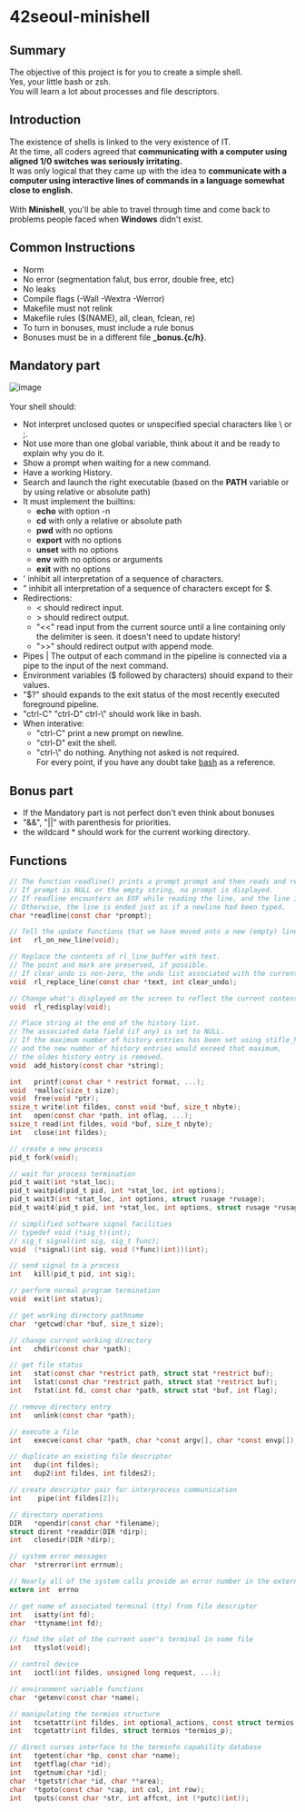 # 42seoul-minishell
## Summary
The objective of this project is for you to create a simple shell.\
Yes, your little bash or zsh.\
You will learn a lot about processes and file descriptors.

## Introduction
The existence of shells is linked to the very existence of IT.\
At the time, all coders agreed that <b>communicating with a computer using aligned 1/0 switches was seriously irritating.</b>\
It was only logical that they came up with the idea to <b>communicate with a computer using interactive lines of commands in a language somewhat close to english.</b>\
\
With <b>Minishell</b>, you'll be able to travel through time and come back to problems people faced when <b>Windows</b> didn't exist.

## Common Instructions
- Norm
- No error (segmentation falut, bus error, double free, etc)
- No leaks
- Compile flags (-Wall -Wextra -Werror)
- Makefile must not relink
- Makefile rules ($(NAME), all, clean, fclean, re)
- To turn in bonuses, must include a rule bonus
- Bonuses must be in a different file <b>_bonus.{c/h}</b>.

## Mandatory part
![image](https://user-images.githubusercontent.com/74703501/149716118-62c5ad10-44cd-401e-9b85-e77135fbb97a.png)\
\
Your shell should:
- Not interpret unclosed quotes or unspecified special characters like \\ or ;.
- Not use more than one global variable, think about it and be ready to explain why you do it.
- Show a prompt when waiting for a new command.
- Have a working History.
- Search and launch the right executable (based on the <b>PATH</b> variable or by using relative or absolute path)
- It must implement the builtins:
  - <b>echo</b> with option -n
  - <b>cd</b> with only a relative or absolute path
  - <b>pwd</b> with no options
  - <b>export</b> with no options
  - <b>unset</b> with no options
  - <b>env</b> with no options or arguments
  - <b>exit</b> with no options
- \' inhibit all interpretation of a sequence of characters.
- \" inhibit all interpretation of a sequence of characters except for \$.
- Redirections:
  - \< should redirect input.
  - \> should redirect output.
  - "<<" read input from the current source until a line containing only the 
    delimiter is seen. it doesn't need to update history!
  - ">>" should redirect output with append mode.
- Pipes \| The output of each command in the pipeline is connected via a pipe 
  to the input of the next command.
- Environment variables (\$ followed by characters) should expand to their 
  values.
- "$?" should expands to the exit status of the most recently executed 
  foreground pipeline.
- "ctrl-C" "ctrl-D" ctrl-\\" should work like in bash.
- When interative:
  - "ctrl-C" print a new prompt on newline.
  - "ctrl-D" exit the shell.
  - "ctrl-\\" do nothing.
Anything not asked is not required.\
For every point, if you have any doubt take [bash](https://www.gnu.org/savannah-checkouts/gnu/bash/manual/) as a reference.

## Bonus part
- If the Mandatory part is not perfect don't even think about bonuses
- "&&", "||" with parenthesis for priorities.
- the wildcard \* should work for the current working directory.

## Functions
```c
// The function readline() prints a prompt prompt and then reads and returns a single line of text from the user.
// If prompt is NULL or the empty string, no prompt is displayed.
// If readline encounters an EOF while reading the line, and the line is empty at that point, the (char *)NULL is returned.
// Otherwise, the line is ended just as if a newline had been typed.
char *readline(const char *prompt);

// Tell the update functions that we have moved onto a new (empty) line, usually after outputting a newline.
int   rl_on_new_line(void);

// Replace the contents of rl_line_buffer with text.
// The point and mark are preserved, if possible.
// If clear_undo is non-zero, the undo list associated with the current line is cleared.
void  rl_replace_line(const char *text, int clear_undo);

// Change what's displayed on the screen to reflect the current contents of rl_line_buffer.
void  rl_redisplay(void);

// Place string at the end of the history list.
// The associated data field (if any) is set to NULL.
// If the maximum number of history entries has been set using stifle_history(),
// and the new number of history entries would exceed that maximum,
// the oldes history entry is removed.
void  add_history(const char *string);

int   printf(const char * restrict format, ...);
void  *malloc(size_t size);
void  free(void *ptr);
ssize_t write(int fildes, const void *buf, size_t nbyte);
int   open(const char *path, int oflag, ...);
ssize_t read(int fildes, void *buf, size_t nbyte);
int   close(int fildes);

// create a new process
pid_t fork(void);

// wait for process termination
pid_t wait(int *stat_loc);
pid_t waitpid(pid_t pid, int *stat_loc, int options);
pid_t wait3(int *stat_loc, int options, struct rusage *rusage);
pid_t wait4(pid_t pid, int *stat_loc, int options, struct rusage *rusage);

// simplified software signal facilities
// typedef void (*sig_t)(int);
// sig_t signal(int sig, sig_t func);
void  (*signal)(int sig, void (*func)(int))(int);

// send signal to a process
int   kill(pid_t pid, int sig);

// perform normal program termination
void  exit(int status);

// get working directory pathname
char  *getcwd(char *buf, size_t size);

// change current working directory
int   chdir(const char *path);

// get file status
int   stat(const char *restrict path, struct stat *restrict buf);
int   lstat(const char *restrict path, struct stat *restrict buf);
int   fstat(int fd, const char *path, struct stat *buf, int flag);

// remove directory entry
int   unlink(const char *path);

// execute a file
int   execve(const char *path, char *const argv[], char *const envp[]);

// duplicate an existing file descriptor
int   dup(int fildes);
int   dup2(int fildes, int fildes2);

// create descriptor pair for interprocess communication
int    pipe(int fildes[2]);

// directory operations
DIR   *opendir(const char *filename);
struct dirent *readdir(DIR *dirp);
int   closedir(DIR *dirp);

// system error messages
char  *strerror(int errnum);

// Nearly all of the system calls provide an error number in the external variable
extern int  errno

// get name of associated terminal (tty) from file descriptor
int   isatty(int fd);
char  *ttyname(int fd);

// find the slot of the current user's terminal in some file
int   ttyslot(void);

// control device
int   ioctl(int fildes, unsigned long request, ...);

// environment variable functions
char  *getenv(const char *name);

// manipulating the termios structure
int   tcsetattr(int fildes, int optional_actions, const struct termios *termios_p);
int   tcgetattr(int fildes, struct termios *termios_p);

// direct curses interface to the terminfo capability database
int   tgetent(char *bp, const char *name);
int   tgetflag(char *id);
int   tgetnum(char *id);
char  *tgetstr(char *id, char **area);
char  *tgoto(const char *cap, int col, int row);
int   tputs(const char *str, int affcnt, int (*putc)(int));
```
